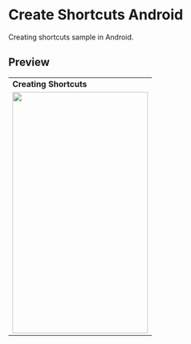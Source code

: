 # Create Shortcuts Android
Creating shortcuts sample in Android.

## Preview
<table>
  <tr>
    <td> <b> Creating Shortcuts </b> </td>
  </tr>
  <tr>
    <td valign="top"><img src=https://user-images.githubusercontent.com/56589369/153589629-a33ca13f-df7d-4e51-884b-4fb4c0b9f8ef.png height="480" width="270"></td>
  </tr>
 </table>
